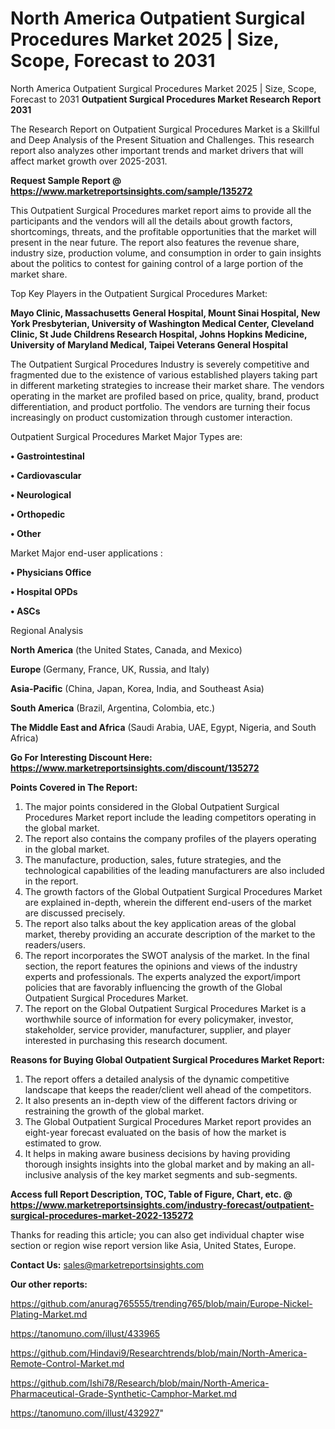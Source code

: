 # North America Outpatient Surgical Procedures Market 2025 | Size, Scope, Forecast to 2031
North America Outpatient Surgical Procedures Market 2025 | Size, Scope, Forecast to 2031
<strong>Outpatient Surgical Procedures Market Research Report 2031</strong>

The Research Report on Outpatient Surgical Procedures Market is a Skillful and Deep Analysis of the Present Situation and Challenges. This research report also analyzes other important trends and market drivers that will affect market growth over 2025-2031.

<strong>Request Sample Report @ <a href=https://www.marketreportsinsights.com/sample/135272>https://www.marketreportsinsights.com/sample/135272</a></strong>

This Outpatient Surgical Procedures market report aims to provide all the participants and the vendors will all the details about growth factors, shortcomings, threats, and the profitable opportunities that the market will present in the near future. The report also features the revenue share, industry size, production volume, and consumption in order to gain insights about the politics to contest for gaining control of a large portion of the market share.

Top Key Players in the Outpatient Surgical Procedures Market:

<strong>Mayo Clinic, Massachusetts General Hospital, Mount Sinai Hospital, New York Presbyterian, University of Washington Medical Center, Cleveland Clinic, St Jude Childrens Research Hospital, Johns Hopkins Medicine, University of Maryland Medical, Taipei Veterans General Hospital</strong>

The Outpatient Surgical Procedures Industry is severely competitive and fragmented due to the existence of various established players taking part in different marketing strategies to increase their market share. The vendors operating in the market are profiled based on price, quality, brand, product differentiation, and product portfolio. The vendors are turning their focus increasingly on product customization through customer interaction.

Outpatient Surgical Procedures Market Major Types are:

<strong>• Gastrointestinal

• Cardiovascular

• Neurological

• Orthopedic

• Other</strong>

Market Major end-user applications :

<strong>• Physicians Office

• Hospital OPDs

• ASCs</strong>

Regional Analysis

</u><strong><b>North America</b></strong> (the United States, Canada, and Mexico)

<strong><b>Europe </b></strong>(Germany, France, UK, Russia, and Italy)

<strong><b>Asia-Pacific</b></strong> (China, Japan, Korea, India, and Southeast Asia)

<strong><b>South America</b></strong> (Brazil, Argentina, Colombia, etc.)

<strong><b>The Middle East and Africa</b></strong> (Saudi Arabia, UAE, Egypt, Nigeria, and South Africa)

<strong>Go For Interesting Discount Here: <a href=https://www.marketreportsinsights.com/discount/135272>https://www.marketreportsinsights.com/discount/135272</a></strong>

<strong>Points Covered in The Report:</strong>
<ol>
  <li>The major points considered in the Global Outpatient Surgical Procedures Market report include the leading competitors operating in the global market.</li>
  <li>The report also contains the company profiles of the players operating in the global market.</li>
  <li>The manufacture, production, sales, future strategies, and the technological capabilities of the leading manufacturers are also included in the report.</li>
  <li>The growth factors of the Global Outpatient Surgical Procedures Market are explained in-depth, wherein the different end-users of the market are discussed precisely.</li>
  <li>The report also talks about the key application areas of the global market, thereby providing an accurate description of the market to the readers/users.</li>
  <li>The report incorporates the SWOT analysis of the market. In the final section, the report features the opinions and views of the industry experts and professionals. The experts analyzed the export/import policies that are favorably influencing the growth of the Global Outpatient Surgical Procedures Market.</li>
  <li>The report on the Global Outpatient Surgical Procedures Market is a worthwhile source of information for every policymaker, investor, stakeholder, service provider, manufacturer, supplier, and player interested in purchasing this research document.</li>
</ol>
<strong>Reasons for Buying Global Outpatient Surgical Procedures Market Report:</strong>

<ol>
  <li>The report offers a detailed analysis of the dynamic competitive landscape that keeps the reader/client well ahead of the competitors.</li>
  <li>It also presents an in-depth view of the different factors driving or restraining the growth of the global market.</li>
  <li>The Global Outpatient Surgical Procedures Market report provides an eight-year forecast evaluated on the basis of how the market is estimated to grow.</li>
  <li>It helps in making aware business decisions by having providing thorough insights insights into the global market and by making an all-inclusive analysis of the key market segments and sub-segments.</li>
</ol>
<strong>Access full Report Description, TOC, Table of Figure, Chart, etc. @ <a href=https://www.marketreportsinsights.com/industry-forecast/outpatient-surgical-procedures-market-2022-135272>https://www.marketreportsinsights.com/industry-forecast/outpatient-surgical-procedures-market-2022-135272</a></strong>


Thanks for reading this article; you can also get individual chapter wise section or region wise report version like Asia, United States, Europe.

<strong>Contact Us:</strong>
sales@marketreportsinsights.com

<strong>Our other reports:</strong>

<a href=https://github.com/anurag765555/trending765/blob/main/Europe-Nickel-Plating-Market.md>https://github.com/anurag765555/trending765/blob/main/Europe-Nickel-Plating-Market.md</a>

<a href=https://tanomuno.com/illust/433965>https://tanomuno.com/illust/433965</a>

<a href=https://github.com/Hindavi9/Researchtrends/blob/main/North-America-Remote-Control-Market.md>https://github.com/Hindavi9/Researchtrends/blob/main/North-America-Remote-Control-Market.md</a>

<a href=https://github.com/Ishi78/Research/blob/main/North-America-Pharmaceutical-Grade-Synthetic-Camphor-Market.md>https://github.com/Ishi78/Research/blob/main/North-America-Pharmaceutical-Grade-Synthetic-Camphor-Market.md</a>

<a href=https://tanomuno.com/illust/432927>https://tanomuno.com/illust/432927</a>"
